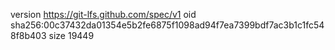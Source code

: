 version https://git-lfs.github.com/spec/v1
oid sha256:00c37432da01354e5b2fe6875f1098ad94f7ea7399bdf7ac3b1c1fc548f8b403
size 19449
